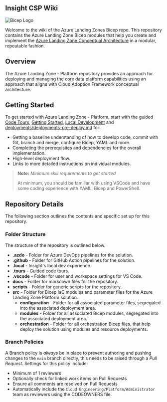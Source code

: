 <!-- markdownlint-disable -->

## Insight CSP Wiki

<!-- markdownlint-restore -->

![Bicep Logo](.media/bicep-logo.png)

Welcome to the wiki of the Azure Landing Zones Bicep repo. This repository contains the Azure Landing Zone Bicep modules that help you create and implement the [Azure Landing Zone Conceptual Architecture](https://docs.microsoft.com/azure/cloud-adoption-framework/ready/landing-zone/#azure-landing-zone-conceptual-architecture) in a modular, repeatable fashion.

## Overview

The Azure Landing Zone - Platform repository provides an approach for deploying and managing the core data platform capabilities using an approach that aligns with Cloud Adoption Framework conceptual architecture.

## Getting Started

To get started with Azure Landing Zone - Platform, start with the guided [Code Tours](https://marketplace.visualstudio.com/items?itemName=vsls-contrib.codetour), [Getting Started](GettingStarted.md), [Local Development](LocalDev.md) and [deployments/deployments-pre-deploy.md](./deployments/Deployments-pre-deploy.md) for:

- Getting a baseline understanding of how to develop code, commit with Git, branch and merge, configure Bicep, YAML and more.
- Completing the prerequisites and dependencies for the overall implementation.
- High-level deployment flow.
- Links to more detailed instructions on individual modules.

> **Note:** _Minimum skill requirements to get started_
>
> At minimum, you should be familiar with using VSCode and have some coding experience with YAML, Bicep and PowerShell.

## Repository Details

The following section outlines the contents and specific set up for this repository.

### Folder Structure

The structure of the repository is outlined below.

- **.azdo** - Folder for Azure DevOps pipelines for the solution.
- **.github** - Folder for GitHub Action pipelines for the solution.
- **.local** - Insight's local dev experience.
- **.tours** - Guided code tours.
- **.vscode** - Folder for user and workspace settings for VS Code.
- **docs** - Folder for markdown files for the repository.
- **scripts** - Folder for generic scripts for the repository.
- **src** - Folder for Bicep IaC modules and parameter files for the Azure Landing Zone Platform solution.
  - **configuration** - Folder for all associated parameter files, segregated into the associated deployment area.
  - **modules** - Folder for all associated Bicep modules, segregated into the associated deployment area.`
  - **orchestration** - Folder for all orchestration Bicep files, that help deploy the solution using modules and resource deployments.

### Branch Policies

A Branch policy is _always_ be in place to prevent authoring and pushing changes to the `main` branch directly, this needs to be raised through a _Pull Request_. Settings for this policy include:

- Minimum of 1 reviewers
- Optionally check for linked work items on Pull Requests
- Ensure all comments are resolved on Pull Requests
- Automatically include the `Cloud Engineering/Platform/Administrator` team as reviewers using the CODEOWNERS file.
